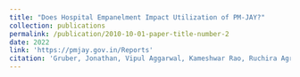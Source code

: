 ```yaml
---
title: "Does Hospital Empanelment Impact Utilization of PM-JAY?"
collection: publications
permalink: /publication/2010-10-01-paper-title-number-2
date: 2022
link: 'https://pmjay.gov.in/Reports'
citation: 'Gruber, Jonathan, Vipul Aggarwal, Kameshwar Rao, Ruchira Agrawal, Stuti Sachdeva, and Siddharth Verma. 2022. &quot;Does Hospital Empanelment Impact Utilization of PM-JAY?.&quot'
---
```


